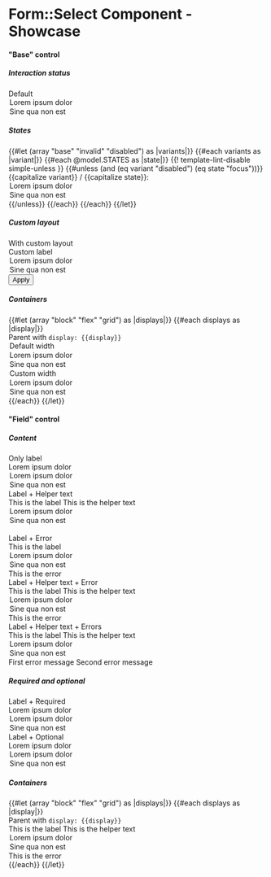 <h1>Form::Select Component - Showcase</h1>

<section data-test-percy data-section="showcase">
  

  <h4 class="dummy-h4">"Base" control</h4>
  <h5 class="dummy-h6">Interaction status</h5>
  <div class="dummy-form-select-base-sample">
    <div>
      <span class="dummy-text-small">Default</span>
      <br />
      <Hds::Form::Select::Base as |C|>
        <C.Options>
          <option>Lorem ipsum dolor</option>
          <option>Sine qua non est</option>
        </C.Options>
      </Hds::Form::Select::Base>
    </div>
  </div>
  <h5 class="dummy-h6">States</h5>
  <div class="dummy-form-select-grid-sample">
    {{#let (array "base" "invalid" "disabled") as |variants|}}
      {{#each variants as |variant|}}
        {{#each @model.STATES as |state|}}
          {{! template-lint-disable simple-unless }}
          {{#unless (and (eq variant "disabled") (eq state "focus"))}}
            <div>
              <span class="dummy-text-small">{{capitalize variant}} / {{capitalize state}}:</span>
              <br />
              <div class="dummy-form-select-sublist" mock-state-value={{state}} mock-state-selector="select">
                <Hds::Form::Select::Field
                  disabled={{if (eq variant "disabled") "disabled"}}
                  @isInvalid={{if (eq variant "invalid") true}}
                  as |F|
                >
                  <F.Options>
                    <option>Lorem ipsum dolor</option>
                    <option>Sine qua non est</option>
                  </F.Options>
                </Hds::Form::Select::Field>
              </div>
            </div>
          {{/unless}}
        {{/each}}
      {{/each}}
    {{/let}}
  </div>
  <h5 class="dummy-h6">Custom layout</h5>
  <div class="dummy-form-select-base-sample">
    <div>
      <span class="dummy-text-small">With custom layout</span>
      <br />
      <div class="dummy-form-select-custom-layout">
        <label for="my-custom-select-example">Custom label</label>
        <Hds::Form::Select::Base id="my-custom-select-example" as |C|>
          <C.Options>
            <option>Lorem ipsum dolor</option>
            <option>Sine qua non est</option>
          </C.Options>
        </Hds::Form::Select::Base>
        <button type="button">Apply</button>
      </div>
    </div>
  </div>
  <h5 class="dummy-h5">Containers</h5>
  <div class="dummy-form-select-containers">
    {{#let (array "block" "flex" "grid") as |displays|}}
      {{#each displays as |display|}}
        <div>
          <span class="dummy-text-small">Parent with <code class="dummy-code">display: {{display}}</code></span>
          <br />
          <div class="dummy-form-select-sublist">
            <div class="dummy-form-select-containers__{{display}}">
              <Hds::Form::Select::Base as |C|>
                <C.Options>
                  <option>Default width</option>
                  <option>Lorem ipsum dolor</option>
                  <option>Sine qua non est</option>
                </C.Options>
              </Hds::Form::Select::Base>
            </div>
            <div class="dummy-form-select-containers__{{display}}">
              <Hds::Form::Select::Base @width="248px" as |C|>
                <C.Options>
                  <option>Custom width</option>
                  <option>Lorem ipsum dolor</option>
                  <option>Sine qua non est</option>
                </C.Options>
              </Hds::Form::Select::Base>
            </div>
          </div>
        </div>
      {{/each}}
    {{/let}}
  </div>

  <h4 class="dummy-h4">"Field" control</h4>
  <h5 class="dummy-h5">Content</h5>
  <div class="dummy-form-select-grid-sample">
    <div>
      <span class="dummy-text-small">Only label</span>
      <br />
      <Hds::Form::Select::Field as |F|>
        <F.Label>Lorem ipsum dolor</F.Label>
        <F.Options>
          <option>Lorem ipsum dolor</option>
          <option>Sine qua non est</option>
        </F.Options>
      </Hds::Form::Select::Field>
    </div>
    <div>
      <span class="dummy-text-small">Label + Helper text</span>
      <br />
      <Hds::Form::Select::Field as |F|>
        <F.Label>This is the label</F.Label>
        <F.HelperText>This is the helper text</F.HelperText>
        <F.Options>
          <option>Lorem ipsum dolor</option>
          <option>Sine qua non est</option>
        </F.Options>
      </Hds::Form::Select::Field>
    </div>
  </div>
  <br />
  <div class="dummy-form-select-grid-sample">
    <div>
      <span class="dummy-text-small">Label + Error</span>
      <br />
      <Hds::Form::Select::Field @isInvalid={{true}} as |F|>
        <F.Label>This is the label</F.Label>
        <F.Options>
          <option>Lorem ipsum dolor</option>
          <option>Sine qua non est</option>
        </F.Options>
        <F.Error>This is the error</F.Error>
      </Hds::Form::Select::Field>
    </div>
    <div>
      <span class="dummy-text-small">Label + Helper text + Error</span>
      <br />
      <Hds::Form::Select::Field @isInvalid={{true}} as |F|>
        <F.Label>This is the label</F.Label>
        <F.HelperText>This is the helper text</F.HelperText>
        <F.Options>
          <option>Lorem ipsum dolor</option>
          <option>Sine qua non est</option>
        </F.Options>
        <F.Error>This is the error</F.Error>
      </Hds::Form::Select::Field>
    </div>
    <div>
      <span class="dummy-text-small">Label + Helper text + Errors</span>
      <br />
      <Hds::Form::Select::Field @isInvalid={{true}} as |F|>
        <F.Label>This is the label</F.Label>
        <F.HelperText>This is the helper text</F.HelperText>
        <F.Options>
          <option>Lorem ipsum dolor</option>
          <option>Sine qua non est</option>
        </F.Options>
        <F.Error as |E|>
          <E.Message>First error message</E.Message>
          <E.Message>Second error message</E.Message>
        </F.Error>
      </Hds::Form::Select::Field>
    </div>
  </div>
  <h5 class="dummy-h5">Required and optional</h5>
  <div class="dummy-form-select-grid-sample">
    <div>
      <span class="dummy-text-small">Label + Required</span>
      <br />
      <Hds::Form::Select::Field @isRequired={{true}} as |F|>
        <F.Label>Lorem ipsum dolor</F.Label>
        <F.Options>
          <option>Lorem ipsum dolor</option>
          <option>Sine qua non est</option>
        </F.Options>
      </Hds::Form::Select::Field>
    </div>
    <div>
      <span class="dummy-text-small">Label + Optional</span>
      <br />
      <Hds::Form::Select::Field @isOptional={{true}} as |F|>
        <F.Label>Lorem ipsum dolor</F.Label>
        <F.Options>
          <option>Lorem ipsum dolor</option>
          <option>Sine qua non est</option>
        </F.Options>
      </Hds::Form::Select::Field>
    </div>
  </div>
  <h5 class="dummy-h5">Containers</h5>
  <div class="dummy-form-select-containers">
    {{#let (array "block" "flex" "grid") as |displays|}}
      {{#each displays as |display|}}
        <div>
          <span class="dummy-text-small">Parent with <code class="dummy-code">display: {{display}}</code></span>
          <br />
          <div class="dummy-form-select-containers__{{display}}">
            <Hds::Form::Select::Field @isInvalid={{true}} as |F|>
              <F.Label>This is the label</F.Label>
              <F.HelperText>This is the helper text</F.HelperText>
              <F.Options>
                <option>Lorem ipsum dolor</option>
                <option>Sine qua non est</option>
              </F.Options>
              <F.Error>This is the error</F.Error>
            </Hds::Form::Select::Field>
          </div>
        </div>
      {{/each}}
    {{/let}}
  </div>

</section>
